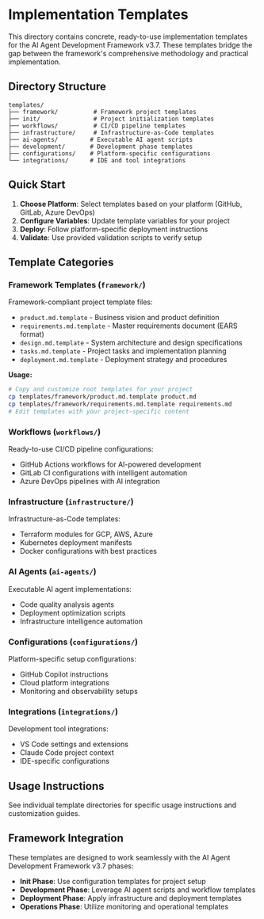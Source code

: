# Implementation Templates

This directory contains concrete, ready-to-use implementation templates for the AI Agent Development Framework v3.7. These templates bridge the gap between the framework's comprehensive methodology and practical implementation.

## Directory Structure

```
templates/
├── framework/          # Framework project templates
├── init/               # Project initialization templates
├── workflows/          # CI/CD pipeline templates
├── infrastructure/     # Infrastructure-as-Code templates
├── ai-agents/         # Executable AI agent scripts
├── development/       # Development phase templates
├── configurations/    # Platform-specific configurations
└── integrations/      # IDE and tool integrations
```

## Quick Start

1. **Choose Platform**: Select templates based on your platform (GitHub, GitLab, Azure DevOps)
2. **Configure Variables**: Update template variables for your project
3. **Deploy**: Follow platform-specific deployment instructions
4. **Validate**: Use provided validation scripts to verify setup

## Template Categories

### Framework Templates (`framework/`)
Framework-compliant project template files:
- `product.md.template` - Business vision and product definition
- `requirements.md.template` - Master requirements document (EARS format)
- `design.md.template` - System architecture and design specifications
- `tasks.md.template` - Project tasks and implementation planning
- `deployment.md.template` - Deployment strategy and procedures

**Usage:**
```bash
# Copy and customize root templates for your project
cp templates/framework/product.md.template product.md
cp templates/framework/requirements.md.template requirements.md
# Edit templates with your project-specific content
```

### Workflows (`workflows/`)
Ready-to-use CI/CD pipeline configurations:
- GitHub Actions workflows for AI-powered development
- GitLab CI configurations with intelligent automation
- Azure DevOps pipelines with AI integration

### Infrastructure (`infrastructure/`)
Infrastructure-as-Code templates:
- Terraform modules for GCP, AWS, Azure
- Kubernetes deployment manifests
- Docker configurations with best practices

### AI Agents (`ai-agents/`)
Executable AI agent implementations:
- Code quality analysis agents
- Deployment optimization scripts
- Infrastructure intelligence automation

### Configurations (`configurations/`)
Platform-specific setup configurations:
- GitHub Copilot instructions
- Cloud platform integrations
- Monitoring and observability setups

### Integrations (`integrations/`)
Development tool integrations:
- VS Code settings and extensions
- Claude Code project context
- IDE-specific configurations

## Usage Instructions

See individual template directories for specific usage instructions and customization guides.

## Framework Integration

These templates are designed to work seamlessly with the AI Agent Development Framework v3.7 phases:
- **Init Phase**: Use configuration templates for project setup
- **Development Phase**: Leverage AI agent scripts and workflow templates
- **Deployment Phase**: Apply infrastructure and deployment templates
- **Operations Phase**: Utilize monitoring and operational templates